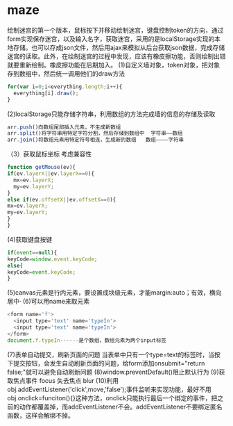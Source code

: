 # maze
绘制迷宫的第一个版本，鼠标按下并移动绘制迷宫，键盘控制token的方向，通过form实现保存迷宫，以及输入名字，获取迷宫，采用的是localStorage实现的本地存储。也可以存成json文件，然后用ajax来模拟从后台获取json数据，完成存储迷宫的读取。此外，在绘制迷宫的过程中发现，应该有橡皮擦功能，否则绘制出错就要重新绘制。橡皮擦功能在后期加入。
(1)自定义墙对象，token对象，把对象存到数组中，然后统一调用他们的draw方法
``` javascript
for(var i=0;i<everything.length;i++){
  everything[i].draw();
}
```
(2)localStorage只能存储字符串，利用数组的方法完成墙的信息的存储及读取
```javascript
arr.push()向数组尾部插入元素，不生成新数组
arr.split()将字符串用特定字符分割，然后存储到数组中  字符串——数组
arr.join()将数组元素用特定符号相连，生成新的数组   数组————字符串
```
（3）获取鼠标坐标 考虑兼容性
```javascript
function getMouse(ev){
if(ev.layerX||ev.layerX==0){
  mx=ev.layerX;
  my=ev.layerY;
}
else if(ev.offsetX||ev.offsetX==0){
mx=ev.layerX;
my=ev.layerY;
}
}
```
(4)获取键盘按键
```javascript
if(event==null){
keyCode=window.event.keyCode;
else{
keyCode=event.keyCode;
}
```
(5)canvas元素是行内元素，要设置成块级元素，才能margin:auto；有效，横向居中·
(6)可以用name来取元素
```javascript
<form name='f'>
  <input type='text' name='typeIn'>
  <input type='text' name='typeIn'>
</form>
document.f.typeIn------是个数组，数组元素为两个input标签
```
(7)表单自动提交，刷新页面的问题
当表单中只有一个type=text的标签时，当按下提交按钮，会发生自动刷新页面的问题，给form添加onsubmit="return false;"就可以避免自动刷新问题
(8)window.preventDefault()阻止默认行为
(9)获取焦点事件 focus
  失去焦点 blur
(10)利用obj.addEventListener('click',move,'false');事件监听来实现功能，最好不用obj.onclick=funciton(){}这种方法，onclick只能执行最后一个绑定的事件，把之前的动作都覆盖掉，而addEventListener不会。addEventListener不要绑定匿名函数，这样会解绑不掉。

